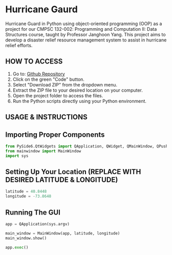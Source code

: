 # Hurricane Gaurd
Hurricane Guard in Python using object-oriented programming (OOP) as a project for our 
CMPSC 132-002: Programming and Computation II: Data Structures course, taught by 
Professor Janghoon Yang. This project aims to develop a disaster relief resource management
system to assist in hurricane relief efforts.

## HOW TO ACCESS
1. Go to: [Github Repository](https://github.com/Xiaohe041109/Project-2)
2. Click on the green "Code" button.
3. Select "Download ZIP" from the dropdown menu.
4. Extract the ZIP file to your desired location on your computer.
5. Open the project folder to access the files.
6. Run the Python scripts directly using your Python environment.

## USAGE & INSTRUCTIONS
## Importing Proper Components
```python
from PySide6.QtWidgets import QApplication, QWidget, QMainWindow, QPushButton
from mainwindow import MainWindow
import sys    

```
## Setting Up Your Location (REPLACE WITH DESIRED LATITUDE & LONGITUDE)
```python
latitude = 40.8448
longitude = -73.8648
```
## Running The GUI
```python
app = QApplication(sys.argv)

main_window = MainWindow(app, latitude, longitude)
main_window.show()

app.exec()
```
